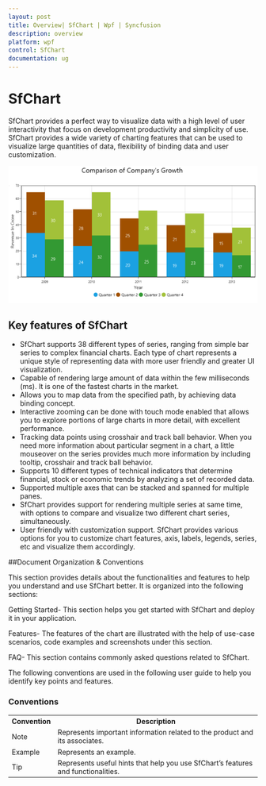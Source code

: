 ```yaml
---
layout: post
title: Overview| SfChart | Wpf | Syncfusion
description: overview
platform: wpf
control: SfChart
documentation: ug
---
```


# SfChart

SfChart provides a perfect way to visualize data with a high level of user interactivity that focus on development productivity and simplicity of use. SfChart provides a wide variety of charting features that can be used to visualize large quantities of data, flexibility of binding data and user customization. 

![](Overview_images/Overview_img1.png)



## Key features of SfChart

* SfChart supports 38 different types of series, ranging from simple bar series to complex financial charts. Each type of chart represents a unique style of representing data with more user friendly and greater UI visualization.
* Capable of rendering large amount of data within the few milliseconds (ms). It is one of the fastest charts in the market.
* Allows you to map data from the specified path, by achieving data binding concept.
* Interactive zooming can be done with touch mode enabled that allows you to explore portions of large charts in more detail, with excellent performance.
* Tracking data points using crosshair and track ball behavior. When you need more information about particular segment in a chart, a little mouseover on the series provides much more information by including tooltip, crosshair and track ball behavior.
* Supports 10 different types of technical indicators that determine financial, stock or economic trends by analyzing a set of recorded data. 
* Supported multiple axes that can be stacked and spanned for multiple panes.
* SfChart provides support for rendering multiple series at same time, with options to compare and visualize two different chart series, simultaneously.
* User friendly with customization support. SfChart provides various options for you to customize chart features, axis, labels, legends, series, etc and visualize them accordingly. 



##Document Organization & Conventions

This section provides details about the functionalities and features to help you understand and use SfChart better. It is organized into the following sections:

Getting Started- This section helps you get started with SfChart and deploy it in your application.

Features- The features of the chart are illustrated with the help of use-case scenarios, code examples and screenshots under this section.

FAQ- This section contains commonly asked questions related to SfChart.

The following conventions are used in the following user guide to help you identify key points and features.

### Conventions

<table>
<tr>
<th>
Convention</th><th>
Description</th></tr>
<tr>
<td>
Note</td><td>
Represents important information related to the product and its associates.</td></tr>
<tr>
<td>
Example</td><td>
Represents an example.</td></tr>
<tr>
<td>
Tip</td><td>
Represents useful hints that help you use SfChart’s features and functionalities.</td></tr>
</table>


